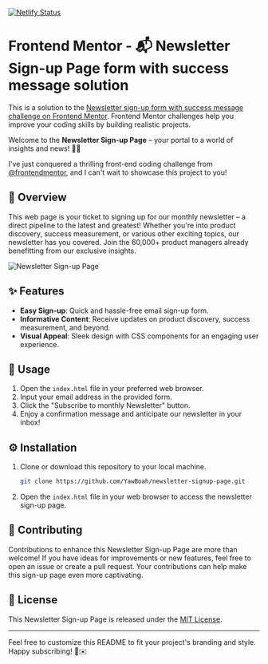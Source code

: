 [![Netlify Status](https://api.netlify.com/api/v1/badges/913b0d66-47ae-4a31-b1b7-7ec13dd20292/deploy-status)](https://app.netlify.com/sites/newsletterslove/deploys)

# Frontend Mentor - 📬 Newsletter Sign-up Page form with success message solution

This is a solution to the [Newsletter sign-up form with success message challenge on Frontend Mentor](https://www.frontendmentor.io/challenges/newsletter-signup-form-with-success-message-3FC1AZbNrv). Frontend Mentor challenges help you improve your coding skills by building realistic projects. 

Welcome to the **Newsletter Sign-up Page** – your portal to a world of insights and news! 🚀✨

I've just conquered a thrilling front-end coding challenge from [@frontendmentor](https://www.frontendmentor.io/), and I can't wait to showcase this project to you!

## 📌 Overview
This web page is your ticket to signing up for our monthly newsletter – a direct pipeline to the latest and greatest! Whether you're into product discovery, success measurement, or various other exciting topics, our newsletter has you covered. Join the 60,000+ product managers already benefitting from our exclusive insights.

![Newsletter Sign-up Page](https://github.com/YawBoah/Newsletter-Sign-up-Form/assets/126890146/dba14f62-bf40-4331-b148-0697532d6de8)

## ✨ Features
- **Easy Sign-up**: Quick and hassle-free email sign-up form.
- **Informative Content**: Receive updates on product discovery, success measurement, and beyond.
- **Visual Appeal**: Sleek design with CSS components for an engaging user experience.

## 🚀 Usage
1. Open the `index.html` file in your preferred web browser.
2. Input your email address in the provided form.
3. Click the "Subscribe to monthly Newsletter" button.
4. Enjoy a confirmation message and anticipate our newsletter in your inbox!

## ⚙️ Installation
1. Clone or download this repository to your local machine.

   ```bash
   git clone https://github.com/YawBoah/newsletter-signup-page.git
   ```

2. Open the `index.html` file in your web browser to access the newsletter sign-up page.

## 🤝 Contributing
Contributions to enhance this Newsletter Sign-up Page are more than welcome! If you have ideas for improvements or new features, feel free to open an issue or create a pull request. Your contributions can help make this sign-up page even more captivating.

## 📄 License
This Newsletter Sign-up Page is released under the [MIT License](LICENSE).

---

Feel free to customize this README to fit your project's branding and style. Happy subscribing! 🌟✉️
